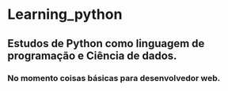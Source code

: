# Learning_python
## Estudos de Python como linguagem de programação e Ciência de dados.

### No momento coisas básicas para desenvolvedor web.


